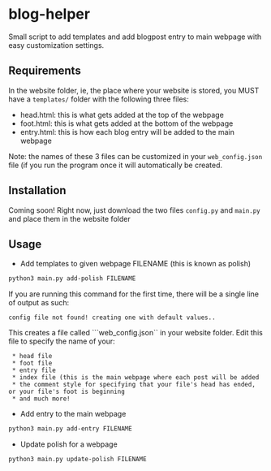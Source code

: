 # blog-helper
Small script to add templates and add blogpost entry to main webpage with easy customization settings.

## Requirements
In the website folder, ie, the place where your website is stored, you MUST have a ```templates/``` folder with the following three files:
- head.html: this is what gets added at the top of the webpage
- foot.html: this is what gets added at the bottom of the webpage
- entry.html: this is how each blog entry will be added to the main webpage

Note: the names of these 3 files can be customized in your ```web_config.json``` file (if you run the program once it will automatically be created.

## Installation

Coming soon! Right now, just download the two files ```config.py``` and ```main.py``` and place them in the website folder

## Usage

- Add templates to given webpage FILENAME (this is known as polish)

```bash
python3 main.py add-polish FILENAME
```

If you are running this command for the first time, there will be a single line of output as such: 

```config file not found! creating one with default values..```

This creates a file called ```web_config.json`` in your website folder. Edit this file to specify the name of your:

     * head file
     * foot file
     * entry file
     * index file (this is the main webpage where each post will be added
     * the comment style for specifying that your file's head has ended, or your file's foot is beginning
     * and much more!

- Add entry to the main webpage

```bash
python3 main.py add-entry FILENAME
```

- Update polish for a webpage

```bash
python3 main.py update-polish FILENAME
```
